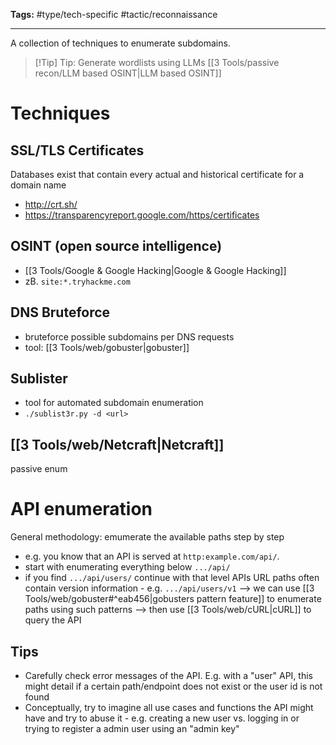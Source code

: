 **Tags:** #type/tech-specific #tactic/reconnaissance 

---
A collection of techniques to enumerate subdomains.

> [!Tip] Tip: Generate wordlists using LLMs
> [[3 Tools/passive recon/LLM based OSINT|LLM based OSINT]]
# Techniques
## SSL/TLS Certificates
Databases exist that contain every actual and historical certificate for a domain name
- http://crt.sh/
- https://transparencyreport.google.com/https/certificates
## OSINT (open source intelligence)
- [[3 Tools/Google & Google Hacking|Google & Google Hacking]]
- zB. `site:*.tryhackme.com`
## DNS Bruteforce
- bruteforce possible subdomains per DNS requests
- tool: [[3 Tools/web/gobuster|gobuster]]
## Sublister
- tool for automated subdomain enumeration
- `./sublist3r.py -d <url>`
## [[3 Tools/web/Netcraft|Netcraft]]
passive enum

# API enumeration
General methodology:
emumerate the available paths step by step
- e.g. you know that an API is served at `http:example.com/api/`. 
- start with enumerating everything below `.../api/`
- if you find `.../api/users/` continue with that level
APIs URL paths often contain version information - e.g. `.../api/users/v1`
--> we can use [[3 Tools/web/gobuster#^eab456|gobusters pattern feature]] to enumerate paths using such patterns
--> then use [[3 Tools/web/cURL|cURL]] to query the API
## Tips
- Carefully check error messages of the API. E.g. with a "user" API, this might detail if a certain path/endpoint does not exist or the user id is not found
- Conceptually, try to imagine all use cases and functions the API might have and try to abuse it - e.g. creating a new user vs. logging in or trying to register a admin user using an "admin key"

